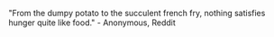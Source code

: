 "From the dumpy potato to the succulent french fry, nothing satisfies hunger quite like food." - Anonymous, Reddit
